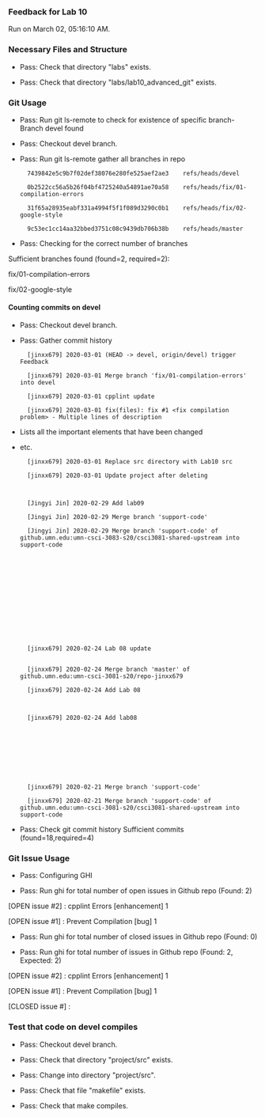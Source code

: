 ### Feedback for Lab 10

Run on March 02, 05:16:10 AM.


### Necessary Files and Structure

+ Pass: Check that directory "labs" exists.

+ Pass: Check that directory "labs/lab10_advanced_git" exists.


### Git Usage

+ Pass: Run git ls-remote to check for existence of specific branch- Branch devel found

+ Pass: Checkout devel branch.



+ Pass: Run git ls-remote gather all branches in repo

		7439842e5c9b7f02def38076e280fe525aef2ae3	refs/heads/devel

		0b2522cc56a5b26f04bf4725240a54891ae70a58	refs/heads/fix/01-compilation-errors

		31f65a28935eabf331a4994f5f1f089d3290c0b1	refs/heads/fix/02-google-style

		9c53ec1cc14aa32bbed3751c08c9439db706b38b	refs/heads/master



+ Pass: Checking for the correct number of branches

Sufficient branches found (found=2, required=2):

fix/01-compilation-errors

fix/02-google-style


#### Counting commits on devel

+ Pass: Checkout devel branch.



+ Pass: Gather commit history

		[jinxx679] 2020-03-01 (HEAD -> devel, origin/devel) trigger Feedback 

		[jinxx679] 2020-03-01 Merge branch 'fix/01-compilation-errors' into devel 

		[jinxx679] 2020-03-01 cpplint update 

		[jinxx679] 2020-03-01 fix(files): fix #1 <fix compilation problem> - Multiple lines of description
- Lists all the important elements that have been changed
- etc.


		[jinxx679] 2020-03-01 Replace src directory with Lab10 src 

		[jinxx679] 2020-03-01 Update project after deleting 



		[Jingyi Jin] 2020-02-29 Add lab09 

		[Jingyi Jin] 2020-02-29 Merge branch 'support-code' 

		[Jingyi Jin] 2020-02-29 Merge branch 'support-code' of github.umn.edu:umn-csci-3083-s20/csci3081-shared-upstream into support-code 














		[jinxx679] 2020-02-24 Lab 08 update 


		[jinxx679] 2020-02-24 Merge branch 'master' of github.umn.edu:umn-csci-3081-s20/repo-jinxx679 

		[jinxx679] 2020-02-24 Add Lab 08 



		[jinxx679] 2020-02-24 Add lab08 









		[jinxx679] 2020-02-21 Merge branch 'support-code' 

		[jinxx679] 2020-02-21 Merge branch 'support-code' of github.umn.edu:umn-csci-3081-s20/csci3081-shared-upstream into support-code 





+ Pass: Check git commit history
Sufficient commits (found=18,required=4)


### Git Issue Usage

+ Pass: Configuring GHI

+ Pass: Run ghi for total number of open issues in Github repo (Found: 2)

[OPEN issue #2] :  cpplint Errors [enhancement] 1

[OPEN issue #1] :  Prevent Compilation [bug] 1





+ Pass: Run ghi for total number of closed issues in Github repo (Found: 0)

+ Pass: Run ghi for total number of issues in Github repo (Found: 2, Expected: 2) 

 [OPEN issue #2] :  cpplint Errors [enhancement] 1

[OPEN issue #1] :  Prevent Compilation [bug] 1

[CLOSED issue #] : 

 




### Test that code on  devel compiles

+ Pass: Checkout devel branch.



+ Pass: Check that directory "project/src" exists.

+ Pass: Change into directory "project/src".

+ Pass: Check that file "makefile" exists.

+ Pass: Check that make compiles.



